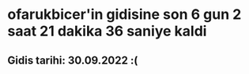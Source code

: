 # ofarukbicer'in gidisine son 6 gun 2 saat 21 dakika 36 saniye kaldi

## Gidis tarihi: 30.09.2022 :(